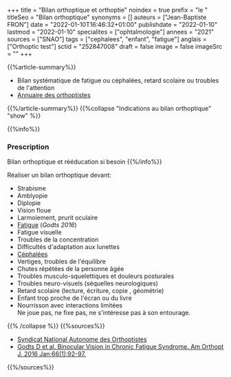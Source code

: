 +++
title = "Bilan orthoptique et orthoptie"
noindex = true
prefix = "le "
titleSeo = "Bilan orthoptique"
synonyms = []
auteurs = ["Jean-Baptiste FRON"]
date = "2022-01-10T16:46:32+01:00"
publishdate = "2022-01-10"
lastmod = "2022-01-10"
specialites = ["ophtalmologie"]
annees = "2021"
sources = ["SNAO"]
tags = ["cephalees", "enfant", "fatigue"]
anglais = ["Orthoptic test"]
sctid = "252847008"
draft = false
image = false
imageSrc = ""
+++

{{%article-summary%}}

- Bilan systématique de fatigue ou céphalées, retard scolaire ou troubles de l'attention
- [Annuaire des orthoptistes](http://annuairesante.ameli.fr/)

{{%/article-summary%}}
{{%collapse "Indications au bilan orthoptique" "show" %}}

{{%info%}}

### Prescription

Bilan orthoptique et rééducation si besoin
{{%/info%}}

Réaliser un bilan orthoptique devant:

- Strabisme
- Amblyopie
- Diplopie
- Vision floue
- Larmoiement, prurit oculaire
- [Fatigue](/tags/fatigue/) (*Godts 2016*)
- Fatigue visuelle
- Troubles de la concentration
- Difficultés d'adaptation aux lunettes
- [Céphalées](/tags/cephalees/)
- Vertiges, troubles de l'équilibre
- Chutes répétées de la personne âgée
- Troubles musculo-squelettiques et douleurs posturales
- Troubles neuro-visuels (séquelles neurologiques)
- Retard scolaire (lecture, écriture, copie , géométrie)
- Enfant trop proche de l'écran ou du livre
- Nourrisson avec interactions limitées  
Ne joue pas, ne fixe pas, ne s'intéresse pas à son entourage.

{{% /collapse %}}
{{%sources%}}

- [Syndicat National Autonome des Orthoptistes](https://www.orthoptiste.pro/l-orthoptie/ou-et-quand-consulter/)
- [Godts D et al. Binocular Vision in Chronic Fatigue Syndrome. Am Orthopt J. 2016 Jan;66(1):92-97.](https://pubmed.ncbi.nlm.nih.gov/27799582/)

{{%/sources%}}
